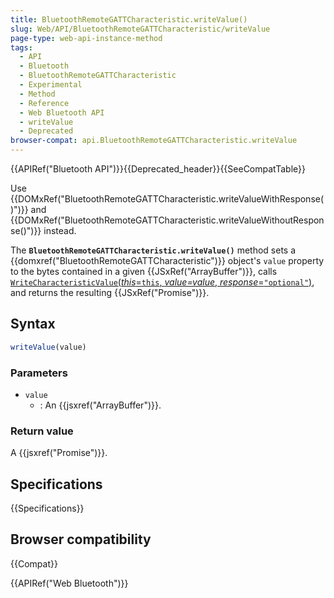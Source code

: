 ```yaml
---
title: BluetoothRemoteGATTCharacteristic.writeValue()
slug: Web/API/BluetoothRemoteGATTCharacteristic/writeValue
page-type: web-api-instance-method
tags:
  - API
  - Bluetooth
  - BluetoothRemoteGATTCharacteristic
  - Experimental
  - Method
  - Reference
  - Web Bluetooth API
  - writeValue
  - Deprecated
browser-compat: api.BluetoothRemoteGATTCharacteristic.writeValue
---
```

{{APIRef("Bluetooth API")}}{{Deprecated_header}}{{SeeCompatTable}}

Use {{DOMxRef("BluetoothRemoteGATTCharacteristic.writeValueWithResponse()")}} and {{DOMxRef("BluetoothRemoteGATTCharacteristic.writeValueWithoutResponse()")}} instead.

The **`BluetoothRemoteGATTCharacteristic.writeValue()`** method sets a {{domxref("BluetoothRemoteGATTCharacteristic")}} object's `value` property to the bytes contained in a given {{JSxRef("ArrayBuffer")}}, calls [`WriteCharacteristicValue`(_this_=`this`, _value=value_, _response_=`"optional"`)](https://webbluetoothcg.github.io/web-bluetooth/#writecharacteristicvalue), and returns the resulting {{JSxRef("Promise")}}.

## Syntax

```js
writeValue(value)
```

### Parameters

- `value`
  - : An {{jsxref("ArrayBuffer")}}.

### Return value

A {{jsxref("Promise")}}.

## Specifications

{{Specifications}}

## Browser compatibility

{{Compat}}

{{APIRef("Web Bluetooth")}}
